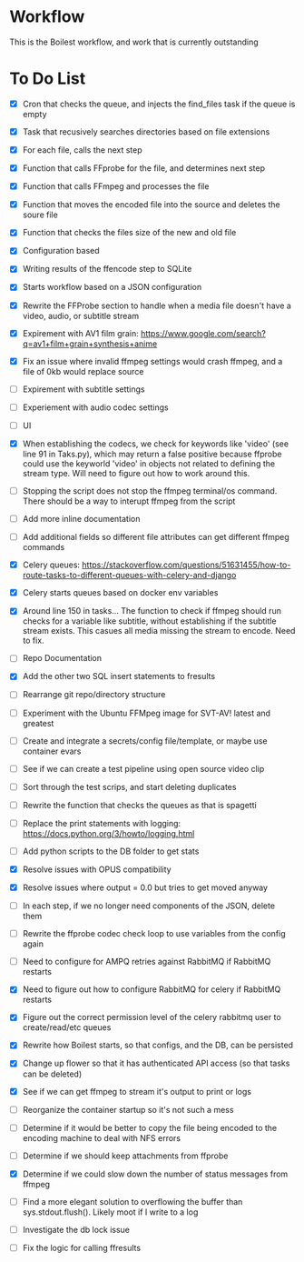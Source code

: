 # Workflow

This is the Boilest workflow, and work that is currently outstanding 

# To Do List
- [x] Cron that checks the queue, and injects the find_files task if the queue is empty
- [x] Task that recusively searches directories based on file extensions
- [x] For each file, calls the next step
- [x] Function that calls FFprobe for the file, and determines next step
- [x] Function that calls FFmpeg and processes the file
- [x] Function that moves the encoded file into the source and deletes the soure file
- [x] Function that checks the files size of the new and old file
- [x] Configuration based
- [x] Writing results of the ffencode step to SQLite
- [x] Starts workflow based on a JSON configuration
- [x] Rewrite the FFProbe section to handle when a media file doesn't have a video, audio, or subtitle stream
- [x] Expirement with AV1 film grain: https://www.google.com/search?q=av1+film+grain+synthesis+anime
- [x] Fix an issue where invalid ffmpeg settings would crash ffmpeg, and a file of 0kb would replace source 
- [ ] Expirement with subtitle settings
- [ ] Experiement with audio codec settings
- [ ] UI
- [x] When establishing the codecs, we check for keywords like 'video' (see line 91 in Taks.py), which may return a false positive because ffprobe could use the keyworld 'video' in objects not related to defining the stream type.  Will need to figure out how to work around this.
- [ ] Stopping the script does not stop the ffmpeg terminal/os command.  There should be a way to interupt ffmpeg from the script
- [ ] Add more inline documentation
- [ ] Add additional fields so different file attributes can get different ffmpeg commands
- [x] Celery queues: https://stackoverflow.com/questions/51631455/how-to-route-tasks-to-different-queues-with-celery-and-django
- [X] Celery starts queues based on docker env variables
- [x] Around line 150 in tasks...  The function to check if ffmpeg should run checks for a variable like subtitle, without establishing if the subtitle stream exists.  This casues all media missing the stream to encode.  Need to fix.
- [ ] Repo Documentation
- [x] Add the other two SQL insert statements to fresults
- [ ] Rearrange git repo/directory structure
- [ ] Experiment with the Ubuntu FFMpeg image for SVT-AV! latest and greatest
- [ ] Create and integrate a secrets/config file/template, or maybe use container evars
- [ ] See if we can create a test pipeline using open source video clip
- [ ] Sort through the test scrips, and start deleting duplicates
- [ ] Rewrite the function that checks the queues as that is spagetti
- [ ] Replace the print statements with logging: https://docs.python.org/3/howto/logging.html
- [ ] Add python scripts to the DB folder to get stats
- [x] Resolve issues with OPUS compatibility
- [x] Resolve issues where output = 0.0 but tries to get moved anyway
- [ ] In each step, if we no longer need components of the JSON, delete them
- [ ] Rewrite the ffprobe codec check loop to use variables from the config again
- [ ] Need to configure for AMPQ retries against RabbitMQ if RabbitMQ restarts
- [x] Need to figure out how to configure RabbitMQ for celery if RabbitMQ restarts
- [x] Figure out the correct permission level of the celery rabbitmq user to create/read/etc queues
- [x] Rewrite how Boilest starts, so that configs, and the DB, can be persisted
- [x] Change up flower so that it has authenticated API access (so that tasks can be deleted)
- [x] See if we can get ffmpeg to stream it's output to print or logs
- [ ] Reorganize the container startup so it's not such a mess
- [ ] Determine if it would be better to copy the file being encoded to the encoding machine to deal with NFS errors
- [ ] Determine if we should keep attachments from ffprobe
- [x] Determine if we could slow down the number of status messages from ffmpeg
- [ ] Find a more elegant solution to overflowing the buffer than sys.stdout.flush().  Likely moot if I write to a log
- [ ] Investigate the db lock issue
- [ ] Fix the logic for calling ffresults

